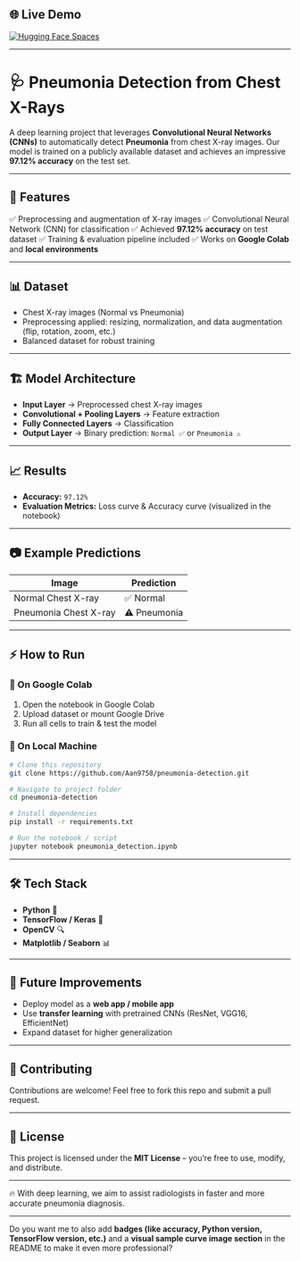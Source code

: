 ## 🌐 Live Demo  

[![Hugging Face Spaces](https://img.shields.io/badge/🚀%20Try%20Demo-HuggingFace-blue?logo=huggingface)](https://huggingface.co/spaces/demodemodemo123/Pneumonia-Detector)


---

# 🩺 Pneumonia Detection from Chest X-Rays

A deep learning project that leverages **Convolutional Neural Networks (CNNs)** to automatically detect **Pneumonia** from chest X-ray images.
Our model is trained on a publicly available dataset and achieves an impressive **97.12% accuracy** on the test set.

---

## 🚀 Features

✅ Preprocessing and augmentation of X-ray images
✅ Convolutional Neural Network (CNN) for classification
✅ Achieved **97.12% accuracy** on test dataset
✅ Training & evaluation pipeline included
✅ Works on **Google Colab** and **local environments**

---

## 📊 Dataset

* Chest X-ray images (Normal vs Pneumonia)
* Preprocessing applied: resizing, normalization, and data augmentation (flip, rotation, zoom, etc.)
* Balanced dataset for robust training

---

## 🏗️ Model Architecture

* **Input Layer** → Preprocessed chest X-ray images
* **Convolutional + Pooling Layers** → Feature extraction
* **Fully Connected Layers** → Classification
* **Output Layer** → Binary prediction: `Normal ✅` or `Pneumonia ⚠️`

---

## 📈 Results

* **Accuracy:** `97.12%`
* **Evaluation Metrics:** Loss curve & Accuracy curve (visualized in the notebook)

---

## 📷 Example Predictions

| Image                 | Prediction   |
| --------------------- | ------------ |
| Normal Chest X-ray    | ✅ Normal     |
| Pneumonia Chest X-ray | ⚠️ Pneumonia |

---

## ⚡ How to Run

### 🔹 On Google Colab

1. Open the notebook in Google Colab
2. Upload dataset or mount Google Drive
3. Run all cells to train & test the model

### 🔹 On Local Machine

```bash
# Clone this repository
git clone https://github.com/Aan9758/pneumonia-detection.git

# Navigate to project folder
cd pneumonia-detection

# Install dependencies
pip install -r requirements.txt

# Run the notebook / script
jupyter notebook pneumonia_detection.ipynb
```

---

## 🛠️ Tech Stack

* **Python** 🐍
* **TensorFlow / Keras** 🤖
* **OpenCV** 🔍
* **Matplotlib / Seaborn** 📊

---

## 📌 Future Improvements

* Deploy model as a **web app / mobile app**
* Use **transfer learning** with pretrained CNNs (ResNet, VGG16, EfficientNet)
* Expand dataset for higher generalization

---

## 🤝 Contributing

Contributions are welcome! Feel free to fork this repo and submit a pull request.

---

## 📜 License

This project is licensed under the **MIT License** – you’re free to use, modify, and distribute.

---

🔥 With deep learning, we aim to assist radiologists in faster and more accurate pneumonia diagnosis.

---

Do you want me to also add **badges (like accuracy, Python version, TensorFlow version, etc.)** and a **visual sample curve image section** in the README to make it even more professional?
